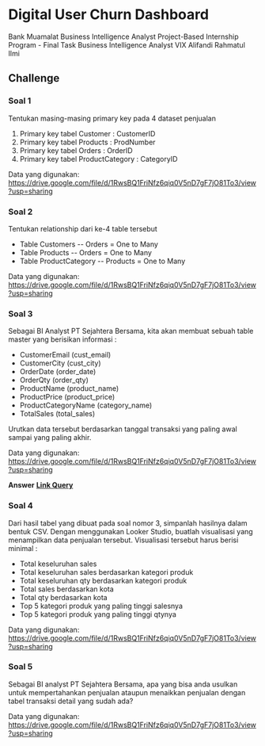 # Digital User Churn Dashboard
Bank Muamalat Business Intelligence Analyst Project-Based Internship Program - Final Task
Business Intelligence Analyst VIX
Alifandi Rahmatul Ilmi

## Challenge
### Soal 1
Tentukan masing-masing primary key pada 4 dataset penjualan
1. Primary key tabel Customer : CustomerID
2. Primary key tabel Products : ProdNumber
3. Primary key tabel Orders : OrderID
4. Primary key tabel ProductCategory : CategoryID

Data yang digunakan: https://drive.google.com/file/d/1RwsBQ1FriNfz6qiq0V5nD7gF7jO81To3/view?usp=sharing

### Soal 2
Tentukan relationship dari ke-4 table tersebut
* Table Customers -- Orders = One to Many
* Table Products -- Orders = One to Many
* Table ProductCategory -- Products = One to Many
  
Data yang digunakan: https://drive.google.com/file/d/1RwsBQ1FriNfz6qiq0V5nD7gF7jO81To3/view?usp=sharing

### Soal 3
Sebagai BI Analyst PT Sejahtera Bersama, kita akan membuat sebuah table master yang berisikan informasi :
- CustomerEmail (cust_email)
- CustomerCity (cust_city)
- OrderDate (order_date)
- OrderQty (order_qty)
- ProductName (product_name)
- ProductPrice (product_price)
- ProductCategoryName (category_name)
- TotalSales (total_sales)
  
Urutkan data tersebut berdasarkan tanggal transaksi yang paling awal sampai yang paling akhir.

Data yang digunakan: https://drive.google.com/file/d/1RwsBQ1FriNfz6qiq0V5nD7gF7jO81To3/view?usp=sharing

**Answer**
**[Link Query](https://github.com/al1fandi/Digital_User_Churn_Dashboard/blob/00b8f938fdb1c9e9456b9979c7e11b9c4258a752/Query_Soal_3.sql)**

### Soal 4
Dari hasil tabel yang dibuat pada soal nomor 3, simpanlah hasilnya dalam bentuk CSV. Dengan menggunakan Looker Studio, buatlah visualisasi yang menampilkan data penjualan tersebut. Visualisasi tersebut harus berisi minimal :
- Total keseluruhan sales
- Total keseluruhan sales berdasarkan kategori produk
- Total keseluruhan qty berdasarkan kategori produk
- Total sales berdasarkan kota
- Total qty berdasarkan kota
- Top 5 kategori produk yang paling tinggi salesnya
- Top 5 kategori produk yang paling tinggi qtynya
  
Data yang digunakan: https://drive.google.com/file/d/1RwsBQ1FriNfz6qiq0V5nD7gF7jO81To3/view?usp=sharing

### Soal 5
Sebagai BI analyst PT Sejahtera Bersama, apa yang bisa anda usulkan untuk mempertahankan penjualan ataupun menaikkan penjualan dengan tabel transaksi detail yang sudah ada?

Data yang digunakan: https://drive.google.com/file/d/1RwsBQ1FriNfz6qiq0V5nD7gF7jO81To3/view?usp=sharing
